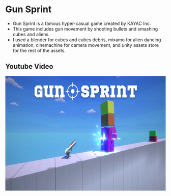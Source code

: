 
# Gun Sprint

- Gun Sprint is a famous hyper-casual game created by KAYAC Inc.
- This game includes gun movement by shooting bullets and smashing cubes and aliens.
- I used a blender for cubes and cubes debris, mixamo for alien dancing animation, cinemachine for camera movement, and unity assets store for the rest of the assets.

## Youtube Video
<a href="https://youtu.be/YIRb46qV2a8" target="_blank"> 
  <img align="left" src="https://github.com/TrusharRadadiya/Gun_Sprint/blob/main/Assets/Textures/Thumbnail.png" width="640" height="360" />
</a>
